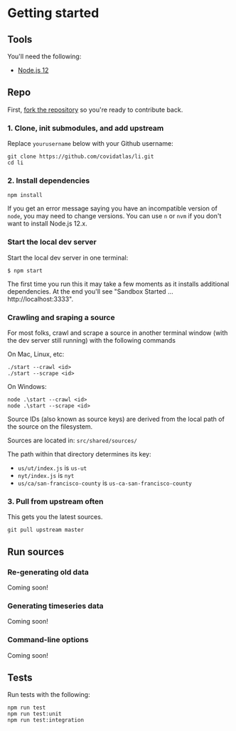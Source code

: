 # Getting started

## Tools

You'll need the following:

* [Node.js 12](https://nodejs.org/en/download/)

## Repo

First, [fork the repository](https://github.com/covidatlas/li.git) so you're ready to contribute back.

### 1. Clone, init submodules, and add upstream

Replace `yourusername` below with your Github username:

```
git clone https://github.com/covidatlas/li.git
cd li
```

### 2. Install dependencies

```
npm install
```

If you get an error message saying you have an incompatible version of `node`, you may need to change versions.  You can use `n` or `nvm` if you don't want to install Node.js 12.x.

### Start the local dev server

Start the local dev server in one terminal:

```
$ npm start
```

The first time you run this it may take a few moments as it installs additional dependencies.  At the end you'll see "Sandbox Started ... http://localhost:3333".


### Crawling and sraping a source

For most folks, crawl and scrape a source in another terminal window (with the dev server still running) with the following commands

On Mac, Linux, etc:
```
./start --crawl <id>
./start --scrape <id>
```

On Windows:
```
node .\start --crawl <id>
node .\start --scrape <id>
```

Source IDs (also known as source keys) are derived from the local path of the source on the filesystem.

Sources are located in: `src/shared/sources/`

The path within that directory determines its key:
- `us/ut/index.js` is `us-ut`
- `nyt/index.js` is `nyt`
- `us/ca/san-francisco-county` is `us-ca-san-francisco-county`


### 3. Pull from upstream often

This gets you the latest sources.

```
git pull upstream master
```


## Run sources



### Re-generating old data

Coming soon!


### Generating timeseries data

Coming soon!


### Command-line options

Coming soon!


## Tests

Run tests with the following:
```
npm run test
npm run test:unit
npm run test:integration
```
